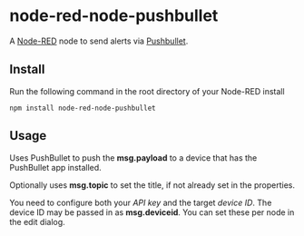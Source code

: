 node-red-node-pushbullet
========================

A <a href="http://nodered.org" target="_new">Node-RED</a> node to send alerts via <a href="http://pushbullet.com" target="_new">Pushbullet</a>.

Install
-------

Run the following command in the root directory of your Node-RED install

    npm install node-red-node-pushbullet


Usage
-----

Uses PushBullet to push the <b>msg.payload</b> to a device that has the PushBullet app installed.

Optionally uses <b>msg.topic</b> to set the title, if not already set in the properties.

You need to configure both your <i>API key</i> and the target <i>device ID</i>. The device ID may be passed in as <b>msg.deviceid</b>. You can set these per node in the edit dialog.
